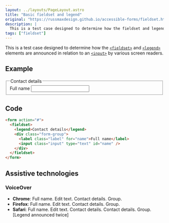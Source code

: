 ```yaml
---
layout: ../layouts/PageLayout.astro
title: "Basic fieldset and legend"
original: "https://russmaxdesign.github.io/accessible-forms/fieldset.html"
description: |
  This is a test case designed to determine how the fieldset and legend elements are announced in relation to an input by various screen readers.
tags: ["fieldset"]
---
```


This is a test case designed to determine how the [<code>\<fieldset></code>](https://html.spec.whatwg.org/multipage/form-elements.html#the-fieldset-element) and [<code>\<legend></code>](https://html.spec.whatwg.org/multipage/form-elements.html#the-legend-element) elements are announced in relation to an [<code>\<input></code>](https://html.spec.whatwg.org/multipage/input.html#the-input-element) by various screen readers.

## Example

<form action="#">
    <fieldset>
      <legend>Contact details</legend>
      <div class="form-group">
        <label class="label" for="name">Full name</label>
        <input class="input" type="text" id="name">
      </div>
    </fieldset>
  </form>

## Code

```html
<form action="#">
  <fieldset>
    <legend>Contact details</legend>
    <div class="form-group">
      <label class="label" for="name">Full name</label>
      <input class="input" type="text" id="name" />
    </div>
  </fieldset>
</form>
```

## Assistive technologies

### VoiceOver

- **Chrome**: Full name. Edit text. Contact details. Group.
- **Firefox**: Full name. Edit text. Contact details. Group.
- **Safari**: Full name. Edit text. Contact details. Contact details. Group. [Legend announced twice]